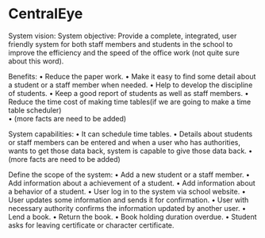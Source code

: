 # CentralEye
System vision:
System objective:
 	Provide a complete, integrated, user friendly system for both staff members and students in the school to improve the efficiency and the speed of the office work (not quite sure about this word).


Benefits:
•	Reduce the paper work.
•	Make it easy to find some detail about a student or a staff member when needed.
•	Help to develop the discipline of students.
•	Keep a good report of students as well as staff members.
•	Reduce the time cost of making time tables(if we are going to make a time table scheduler)  
•	(more facts are need to be added)

System capabilities:
•	It can schedule time tables.
•	Details about students or staff members can be entered and when a user who has authorities, wants to get those data back, system is capable to give those data back.
•	(more facts are need to be added)

Define the scope of the system:
•	Add a new student or a staff member.
•	Add information about a achievement of a student.
•	Add information about a behavior of a student.
•	User log in to the system via school website.
•	User updates some information and sends it for confirmation.
•	User with necessary authority confirms the information updated by another user.
•	Lend a book.
•	Return the book.
•	Book holding duration overdue.
•	Student asks for leaving certificate or character certificate.

